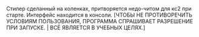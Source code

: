 Стилер сделанный на коленках, притворяется недо-читом для кс2 при старте. Интерфейс находится в консоли. [ЧТОБЫ НЕ ПРОТИВОРЕЧИТЬ УСЛОВИЯМ ПОЛЬЗОВАНИЯ, ПРОГРАММА СПРАШИВАЕТ РАЗРЕШЕНИЕ ПРИ ЗАПУСКЕ. | ВСЁ ЯВЛЯЕТСЯ В УЧЕБНЫХ ЦЕЛЯХ.]
